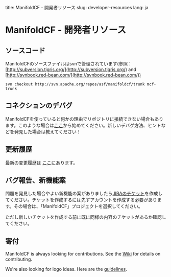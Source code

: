 title: ManifoldCF - 開発者リソース
slug: developer-resources
lang: ja

# ManifoldCF - 開発者リソース

## ソースコード

ManifoldCFのソースファイルはsvnで管理されています(参照： [http://subversion.tigris.org/](http://subversion.tigris.org/) and [http://svnbook.red-bean.com/](http://svnbook.red-bean.com/))	

`svn checkout http://svn.apache.org/repos/asf/manifoldcf/trunk mcf-trunk`

## コネクションのデバグ

ManifoldCFを使っていると何かの理由でリポジトリに接続できない場合もあります。このような場合は[ここ](https://cwiki.apache.org/confluence/display/CONNECTORS/Debugging+Connections)から始めてください。新しいデバグ方法、ヒントなどを発見した場合は教えてください！

## 更新履歴

最新の変更履歴は  [ここ](http://svn.apache.org/repos/asf/manifoldcf/trunk/CHANGES.txt)にあります。	

## バグ報告、新機能案

問題を発見した場合やよい新機能の案がありましたら[JIRAのチケット](http://issues.apache.org/jira)を作成してください。チケットを作成するには先ずアカウントを作成する必要があります。その場合は、「ManifoldCF」プロジェクトを選択してください。 

ただし新しいチケットを作成する前に既に同様の内容のチケットがあるか確認してください。

## 寄付

ManifoldCF is always looking for contributions. See the [Wiki](http://cwiki.apache.org/confluence/display/CONNECTORS/HowToContribute) for details on contributing. 

We're also looking for logo ideas. Here are the [guidelines](http://cwiki.apache.org/confluence/display/CONNECTORS/Logo+Criteria).	
